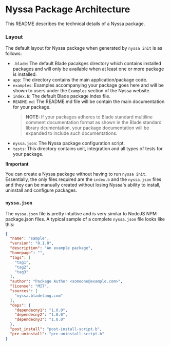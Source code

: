 # Nyssa Package Architecture

This README describes the technical details of a Nyssa package.

### Layout

The default layout for Nyssa package when generated by `nyssa init` is as 
follows:

- `.blade`: The default Blade pacakges directory which contains 
  installed packages and will only be available when at least one 
  or more package is installed.
- `app`: The directory contains the main application/package code.
- `examples`: Examples accompanying your package goes here and will
  be shown to users under the `Examples` section of the Nyssa website.
- `index.b`: The default Blade package index file.
- `README.md`: The README.md file will be contain the main documentation 
  for your package.
  > **NOTE:**
  > If your packages adheres to Blade standard multiline comment 
  > documentation format as shown in the Blade standard library 
  > dcumentation, your package documentation will be expanded to include
  > such documentations.
- `nyssa.json`: The Nyssa package configuration script.
- `tests`: This directory contains unit, integration and all types 
  of tests for your package.

**!Important**

You can create a Nyssa package without having to run `nyssa init`. Essentially,
the only files required are the `index.b` and the `nyssa.json` files and they
can be manually created without losing Nyssa's ability to install, uninstall
and configure packages.


### `nyssa.json`

The `nyssa.json` file is pretty intuitive and is very similar to NodeJS NPM
package.json files. A typical sample of a complete `nyssa.json` file looks like this:

```json
{
  "name": "sample", 
  "version": "0.1.0", 
  "description": "An example package", 
  "homepage": "", 
  "tags": [
    "tag1",
    "tag2",
    "tag3"
  ], 
  "author": "Package Author <someone@example.com>", 
  "license": "MIT", 
  "sources": [
    "nyssa.bladelang.com"
  ],
  "deps": {
    "dependecny1": "1.0.0",
    "dependecny2": "1.0.0",
    "dependecny3": "1.0.0"
  },
  "post_install": "post-install-script.b",
  "pre_uninstall": "pre-uninstall-script.b"
}
```



